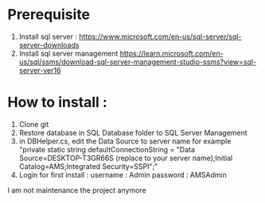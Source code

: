 # Prerequisite

1. Install sql server : https://www.microsoft.com/en-us/sql-server/sql-server-downloads
2. Install sql server management
   https://learn.microsoft.com/en-us/sql/ssms/download-sql-server-management-studio-ssms?view=sql-server-ver16
   
# How to install :
1. Clone git
1. Restore database in SQL Database folder to SQL Server Management
2. in DBHelper.cs, edit the Data Source to server name for example  "private static string defaultConnectionString = "Data Source=DESKTOP-T3GR66S (replace to your server name);Initial Catalog=AMS;Integrated Security=SSPI";"
3. Login for first install :
      username : Admin 
      password : AMSAdmin

I am not maintenance the project anymore

